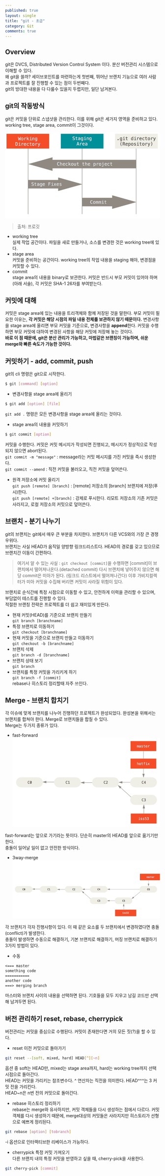 ```yaml
---
published: true
layout: single
title: "git - 초급"
category: Git
comments: true
---
```


## Overview
git은 DVCS, Distributed Version Control System 이다. 분산 버전관리 시스템으로 이해할 수 있다.  
왜 git을 쓸까? 세이브포인트를 마련하는게 첫번째, 뛰어난 브랜치 기능으로 여러 사람과 프로젝트를 잘 진행할 수 있는 점이 두번째다.  
git의 방대한 내용을 다 다룰수 있을지 두렵지만, 일단 남겨본다.

## git의 작동방식
git은 커밋을 단위로 스냅샷을 관리한다. 이를 위해 git은 세가지 영역을 준비하고 있다.  
working tree, stage area, commit이 그것이다.  


![깃 구성](/../assets/areas.png)
>출처: 프로깃
- working tree  
실제 작업 공간이다. 파일을 새로 만들거나, 소스를 변경한 것은 working tree에 있다.
- stage area  
커밋을 준비하는 공간이다. working tree의 작업 내용을 staging 해야, 변경점을 커밋할 수 있다.  
- commit  
stage area의 내용을 binary로 보관한다. 커밋은 반드시 부모 커밋이 있어야 하며(아래 서술), 각 커밋은 SHA-1 26자를 부여받는다.

## 커밋에 대해
커밋은 stage area에 있는 내용을 트리객체와 함께 저장된 것을 말한다. 부모 커밋이 필요한 이유는, **각 커밋은 해당 시점의 파일 내용 전체를 보관하지 않기 때문이다.** 변경사항을 stage area에 올리면 부모 커밋을 기준으로, 변경사항을 **append**한다. 커밋을 수행하면 부모 커밋에 대하여 변경된 사항을 해당 커밋에 저장해 놓는 것이다.  
**바로 이 점 때문에, git은 분산 관리가 가능하고, 마법같은 브랜칭이 가능하며, 쉬운 merge와 빠른 속도가 가능한 것이다.**

## 커밋하기 - add, commit, push
git의 cli 명령은 git으로 시작한다.
```bash
$ git [command] [option]
```  
- 변경사항을 stage area에 올리기  
```bash
$ git add [option] [file]
```  
`git add .` 명령은 모든 변경사항을 stage area에 올리는 것이다.  
- stage area의 내용을 커밋하기  
```bash
$ git commit [option]
```
커밋을 수행한다. 커밋은 커밋 메시지가 작성되면 진행되고, 메시지가 정상적으로 작성되지 않으면 abort된다.  
`git commit -m "message"` : message라는 커밋 메시지를 가진 커밋을 즉시 생성한다.  
`git commit --amend` : 직전 커밋을 불러오고, 직전 커밋을 덮어쓴다.  
- 원격 저장소에 커밋 올리기  
`git push [remote] [branch]` : [remote] 저장소의 [branch] 브랜치에 저장(푸시)한다.  
`git push [remote] +[branch]` : 강제로 푸시한다. 리모트 저장소의 기존 커밋은 사라지고, 로컬 저장소의 커밋으로 덮어쓴다.  

## 브랜치 - 분기 나누기
git의 브랜치는 git에서 매우 큰 부분을 차지한다. 브랜치가 다른 VCS와의 가장 큰 경쟁우위다.  
브랜치는 사실 HEAD가 움직일 양방향 링크드리스트다. HEAD의 경로를 갖고 있으므로 브랜치간 이동이 간편하다. 
> 여기서 알 수 있는 사실 : `git checkout [commit]`을 수행하면 [commit]이 브랜치에서 떨어져나온다.(detached commit) 다시 브랜치에 넣어주지 않으면 해당 commit은 미아가 된다. (링크드 리스트에서 떨어져나간다) 이후 가비지컬렉터가 미아 커밋을 수집해 버리면 커밋이 사라질 위험이 있다. 

브랜치로 순식간에 특정 시점으로 이동할 수 있고, 안전하게 이력을 관리할 수 있으며, 부담없이 테스트를 진행할 수 있다.  
적절한 브랜칭 전략은 프로젝트를 더 쉽고 재미있게 만든다.  

- 현재 커밋(HEAD)를 기준으로 브랜치 만들기  
`git branch [branchname]`
- 특정 브랜치로 이동하기  
`git checkout [branchname]`
- 현재 커밋을 기준으로 브랜치 만들고 이동하기  
`git checkout -b [branchname]`
- 브랜치 삭제  
`git branch -d [branchname]`
- 브랜치 상태 보기  
`git branch`
- 브랜치를 특정 커밋을 가리키게 하기  
`git branch -f [commit]`  
rebase나 히스토리 정리할때 자주 쓰인다. 

## Merge - 브랜치 합치기
각 이슈에 맞게 브랜치를 나누어 진행하던 프로젝트가 완성되었다. 완성본을 위해서는 브랜치를 합쳐야 한다. Merge로 브랜치들을 합칠 수 있다.  
Merge는 두가지 종류가 있다.  
- fast-forward
![fast](/../assets/basic-branching-5.png)


fast-forward는 앞으로 가기라는 뜻이다. 단순히 master의 HEAD를 앞으로 옮기기만 한다.  
충돌이 일어날 일이 없고 안전한 방식이다.

- 3way-merge
![3way](/../assets/basic-merging-2.png)

각 브랜치가 각자 진행사항이 있다. 이 때 같은 요소를 두 브랜치에서 변경하였다면 충돌(conflict)가 발생한다.  
충돌이 발생하면 수동으로 해결하기, 기본 브랜치로 해결하기, 머징 브랜치로 해결하기 3가지 방법이 있다.
- 수동  
```
<=== master
something code
===========
another code
===> merging branch
```
마스터와 브랜치 사이의 내용을 선택하면 된다. 기호들을 모두 지우고 남길 코드만 선택해 남겨두면 된다.  

## 버전 관리하기 reset, rebase, cherrypick
버전관리는 커밋을 중심으로 수행된다. 커밋이 존재한다면 거의 모든 짓(?)을 할 수 있다.  
- reset 이전 커밋으로 돌아가기  
```bash
git reset --[soft, mixed, hard] HEAD[^][~n]
```
옵션 중 soft는 HEAD만, mixed는 stage area까지, hard는 working tree까지 선택 시점으로 돌아간다.  
HEAD는 커밋을 가리키는 참조변수다. ^ 연산자는 직전을 의미한다. HEAD^^^는 3 커밋 전을 가리킨다.  
HEAD~n은 n번 전의 커밋으로 돌아간다.

- rebase 히스토리 정리하기  
rebase는 merge와 유사하지만, 커밋 객체들을 다시 생성하는 점에서 다르다. 커밋 객체를 다시 생성하기 때문에, merge대상의 커밋들은 사라지지만 히스토리가 선형으로 예쁘게 정리된다.
```bash
git rebase [option] [tobranch]
```
-i 옵션으로 인터랙티브한 리베이스가 가능하다.

- cherrypick 특정 커밋 가져오기  
다른 브랜치 내의 특정 커밋을 반영하고 싶을 때, cherry-pick을 사용한다.
```bash
git cherry-pick [commit]
```